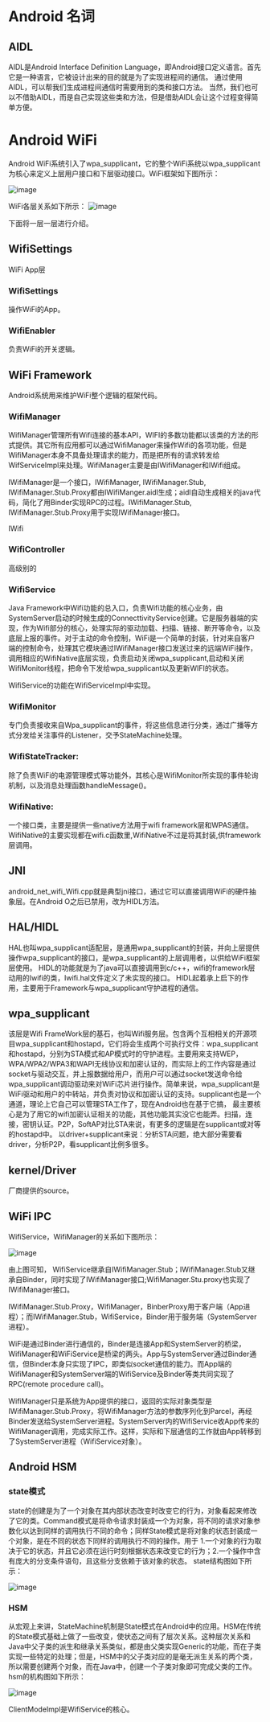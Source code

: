 # Android 名词
## AIDL
AIDL是Android Interface Definition Language，即Android接口定义语言。首先它是一种语言，它被设计出来的目的就是为了实现进程间的通信。 通过使用AIDL，可以帮我们生成进程间通信时需要用到的类和接口方法。 当然，我们也可以不借助AIDL，而是自己实现这些类和方法，但是借助AIDL会让这个过程变得简单方便。

# Android WiFi 
Android WiFi系统引入了wpa_supplicant，它的整个WiFi系统以wpa_supplicant为核心来定义上层用户接口和下层驱动接口。WiFi框架如下图所示：

![image](https://github.com/Lizzie-LXR/WiFi/blob/main/IMG/android_o_wifi%E6%A1%86%E6%9E%B6.png)

WiFi各层关系如下所示：
![image](https://github.com/Lizzie-LXR/WiFi/blob/main/IMG/wifi层.png)

下面将一层一层进行介绍。

## WifiSettings
WiFi App层

### WifiSettings
操作WiFi的App。

### WifiEnabler
负责WiFi的开关逻辑。

## WiFi Framework
Android系统用来维护WiFi整个逻辑的框架代码。

### WifiManager
WifiManager管理所有Wifi连接的基本API，WIFI的多数功能都以该类的方法的形式提供。其它所有应用都可以通过WifiManager来操作Wifi的各项功能，但是WifiManager本身不具备处理请求的能力，而是把所有的请求转发给WifServiceImpl来处理。WifiManager主要是由IWifiManager和IWifi组成。

IWifiManager是一个接口，IWifiManager, IWifiManager.Stub, IWifiManager.Stub.Proxy都由IWifiManger.aidl生成；aidl自动生成相关的java代码，简化了用Binder实现RPC的过程。IWifiManager.Stub, IWifiManager.Stub.Proxy用于实现IWifiManager接口。

IWifi

### WifiController
高级别的
### WifiService 
Java Framework中Wifi功能的总入口，负责Wifi功能的核心业务，由SystemServer启动的时候生成的ConnecttivityService创建。它是服务器端的实现，作为Wifi部分的核心，处理实际的驱动加载、扫描、链接、断开等命令，以及底层上报的事件。对于主动的命令控制，WiFi是一个简单的封装，针对来自客户端的控制命令，处理其它模块通过IWifiManager接口发送过来的远端WiFi操作，调用相应的WifiNative底层实现，负责启动关闭wpa_supplicant,启动和关闭WifiMonitor线程，把命令下发给wpa_supplicant以及更新WIFI的状态。

WifiService的功能在WifiServiceImpl中实现。

### WifiMonitor
专门负责接收来自Wpa_supplicant的事件，将这些信息进行分类，通过广播等方式分发给关注事件的Listener，交予StateMachine处理。

### WifiStateTracker:
除了负责WiFi的电源管理模式等功能外，其核心是WifiMonitor所实现的事件轮询机制，以及消息处理函数handleMessage()。

### WifiNative:
一个接口类，主要是提供一些native方法用于wifi framework层和WPAS通信。WifiNative的主要实现都在wifi.c函数里,WifiNative不过是将其封装,供framework层调用。

## JNI
android_net_wifi_Wifi.cpp就是典型jni接口，通过它可以直接调用WiFi的硬件抽象层。在Android O之后已禁用，改为HIDL方法。

## HAL/HIDL
HAL也叫wpa_supplicant适配层，是通用wpa_supplicant的封装，并向上层提供操作wpa_supplicant的接口，是wpa_supplicant的上层调用者，以供给WiFi框架层使用。
HIDL的功能就是为了java可以直接调用到c/c++，wifi的framework层动用的Iwifi的类，Iwifi.hal文件定义了未实现的接口。 HIDL起着承上启下的作用，主要用于Framework与wpa_supplicant守护进程的通信。

## wpa_supplicant
该层是Wifi FrameWork层的基石，也叫Wifi服务层。包含两个互相相关的开源项目wpa_supplicant和hostapd，它们将会生成两个可执行文件：wpa_supplicant和hostapd，分别为STA模式和AP模式时的守护进程。主要用来支持WEP，WPA/WPA2/WPA3和WAPI无线协议和加密认证的，而实际上的工作内容是通过socket与驱动交互，并上报数据给用户，而用户可以通过socket发送命令给wpa_supplicant调动驱动来对WiFi芯片进行操作。简单来说，wpa_supplicant是WiFi驱动和用户的中转站，并负责对协议和加密认证的支持。supplicant也是一个通道，理论上它自己可以管理STA工作了，现在Android也在基于它搞，
最主要核心是为了用它的wifi加密认证相关的功能，其他功能其实没它也能弄。扫描，连接，密钥认证。P2P，SoftAP对比STA来说，有更多的逻辑是在supplicant或对等的hostapd中。
以driver+supplicant来说：分析STA问题，绝大部分需要看driver，分析P2P，看supplicant比例多很多。

## kernel/Driver
厂商提供的source。

## WiFi IPC
WifiService，WifiManager的关系如下图所示：

![image](https://github.com/Lizzie-LXR/WiFi/blob/main/IMG/wifiservice%26wifimanager%E7%B1%BB%E5%9B%BE.jpg)

由上图可知，
WifiService继承自IWifiManager.Stub；IWifiManager.Stub又继承自Binder，同时实现了IWifiManager接口;WifiManager.Stu.proxy也实现了IWifiManager接口。

IWifiManager.Stub.Proxy，WifiManager，BinberProxy用于客户端（App进程）；而IWifiManager.Stub，WifiService，Binder用于服务端（SystemServer进程）。

WiFi是通过Binder进行通信的，Binder是连接App和SystemServer的桥梁，WifiManager和WiFiService是桥梁的两头。App与SystemServer通过Binder通信，但Binder本身只实现了IPC，即类似socket通信的能力。而App端的WifiManager和SystemServer端的WifiService及Binder等类共同实现了RPC(remote procedure call)。

WifiManager只是系统为App提供的接口，返回的实际对象类型是IWifiManager.Stub.Proxy，将WifiManager方法的参数序列化到Parcel，再经Binder发送给SystemServer进程。SystemServer内的WifiService收App传来的WifiManager调用，完成实际工作。这样，实际和下层通信的工作就由App转移到了SystemServer进程（WifiService对象）。

## Android HSM
### state模式
state的创建是为了一个对象在其内部状态改变时改变它的行为，对象看起来修改了它的类。Command模式是将命令请求封装成一个为对象，将不同的请求对象参数化以达到同样的调用执行不同的命令；同样State模式是将对象的状态封装成一个对象，是在不同的状态下同样的调用执行不同的操作。用于 1.一个对象的行为取决于它的状态，并且它必须在运行时刻根据状态来改变它的行为；2.一个操作中含有庞大的分支条件语句，且这些分支依赖于该对象的状态。
state结构图如下所示：

![image](https://github.com/Lizzie-LXR/WiFi/blob/main/IMG/state%E7%8A%B6%E6%80%81.png)

### HSM
从宏观上来讲，StateMachine机制是State模式在Android中的应用。HSM在传统的State模式基础上做了一些改变，使状态之间有了层次关系。这种层次关系和Java中父子类的派生和继承关系类似，都是由父类实现Generic的功能，而在子类实现一些特定的处理；但是，HSM中的父子类对应的是毫无派生关系的两个类，所以需要创建两个对象，而在Java中，创建一个子类对象即可完成父类的工作。hsm的机构图如下所示：

![image](https://github.com/Lizzie-LXR/WiFi/blob/main/IMG/hsm%E7%BB%93%E6%9E%84.png)

ClientModeImpl是WifiService的核心。








